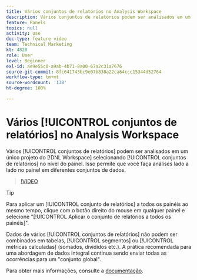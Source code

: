 ```yaml
---
title: Vários conjuntos de relatórios no Analysis Workspace
description: Vários conjuntos de relatórios podem ser analisados em um único projeto do Workspace selecionando conjuntos de relatórios no nível do painel. Isso permite que você faça análises lado a lado no painel em diferentes conjuntos de dados.
feature: Panels
topics: null
activity: use
doc-type: feature video
team: Technical Marketing
kt: 4820
role: User
level: Beginner
exl-id: ae9e55c0-a9ab-4b71-8a00-67a2c31a7676
source-git-commit: 8fc641743bc9e07b838a22ca64ccc15344d52764
workflow-type: tm+mt
source-wordcount: '138'
ht-degree: 100%

---
```


# Vários [!UICONTROL conjuntos de relatórios] no Analysis Workspace

Vários [!UICONTROL conjuntos de relatórios] podem ser analisados em um único projeto do [!DNL Workspace] selecionando [!UICONTROL conjuntos de relatórios] no nível do painel. Isso permite que você faça análises lado a lado no painel em diferentes conjuntos de dados.

>[!VIDEO](https://video.tv.adobe.com/v/37063/?quality=12&learn=on&captions=por_br)

>[!TIP]
>
> Para aplicar um [!UICONTROL conjunto de relatórios] a todos os painéis ao mesmo tempo, clique com o botão direito do mouse em qualquer painel e selecione &quot;[!UICONTROL Aplicar o conjunto de relatórios a todos os painéis]&quot;.

Dados de vários [!UICONTROL conjuntos de relatórios] não podem ser combinados em tabelas, [!UICONTROL segmentos] ou [!UICONTROL métricas calculadas] (somados, divididos etc.). A prática recomendada para uma abordagem de dados integral continua sendo enviar todas as ocorrências para um &quot;conjunto global&quot;.

Para obter mais informações, consulte a [documentação](https://experienceleague.adobe.com/docs/analytics/analyze/analysis-workspace/build-workspace-project/multiple-report-suites.html?lang=pt-BR).
